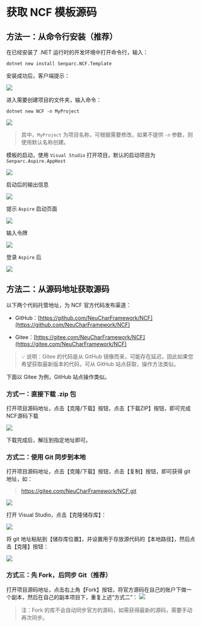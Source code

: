# 获取 NCF 模板源码

## 方法一：从命令行安装（推荐）

在已经安装了 .NET 运行时的开发环境中打开命令行，输入：

```shell
dotnet new install Senparc.NCF.Template
```

安装成功后，客户端提示：

<img src="./images/get-ncf-template-05-install-package.png" />

进入需要创建项目的文件夹，输入命令：

```shell
dotnet new NCF -n MyProject
```

<img src="./images/get-ncf-template-06-create-project.png" />

> 其中，`MyProject` 为项目名称，可根据需要修改，如果不提供 `-n` 参数，则使用默认名称创建。

模板的启动，使用 `Visual Studio` 打开项目，默认的启动项目为 `Senparc.Aspire.AppHost`

<img src="./images/get-ncf-template-07-default-startup-project.png" />

启动后的输出信息

<img src="./images/get-ncf-template-08-startup-console.png" />

提示 `Aspire` 启动页面

<img src="./images/get-ncf-template-09-startup-aspire.png" />

输入令牌

<img src="./images/get-ncf-template-10-startup-aspire-password.png" />

登录 `Aspire` 后

<img src="./images/get-ncf-template-11-startup-aspire-logined.png" />

## 方法二：从源码地址获取源码

以下两个代码托管地址，为 NCF 官方代码发布渠道：

- GitHub：[https://github.com/NeuCharFramework/NCF](https://github.com/NeuCharFramework/NCF)

- Gitee：[https://gitee.com/NeuCharFramework/NCF](https://gitee.com/NeuCharFramework/NCF)

> 💡 说明：Gitee 的代码是从 GitHub 镜像而来，可能存在延迟，因此如果您希望获取最新版本的代码，可从 GitHub 站点获取，操作方法类似。

下面以 Gitee 为例，GitHub 站点操作类似。

### 方式一：直接下载 .zip 包

打开项目源码地址，点击【克隆/下载】按钮，点击【下载ZIP】按钮，即可完成NCF源码下载

<img src="./images/get-ncf-tempate-01-download-from-gitee.png" />

下载完成后，解压到指定地址即可。

### 方式二：使用 Git 同步到本地

打开项目源码地址，点击【克隆/下载】按钮，点击【复制】按钮，即可获得 git 地址，如：

> https://gitee.com/NeuCharFramework/NCF.git

<img src="./images/get-ncf-tempate-02-copy-git-url.png" />

打开 Visual Studio，点击【克隆储存库】：

<img src="./images/get-ncf-tempate-03-clone-01.png" />

将 git 地址粘贴到【储存库位置】，并设置用于存放源代码的【本地路径】，然后点击【克隆】按钮：

<img src="./images/get-ncf-tempate-03-clone-02.png" />

### 方式三：先 Fork，后同步 Git（推荐）

打开项目源码地址，点击右上角【Fork】按钮，将官方源码在自己的账户下做一个副本，然后在自己的副本项目下，重复上述“方式二”：
<img src="./images/get-ncf-tempate-04-fork.png" />

> 注：Fork 的库不会自动同步官方的源码，如需获得最新的源码，需要手动再次同步。
